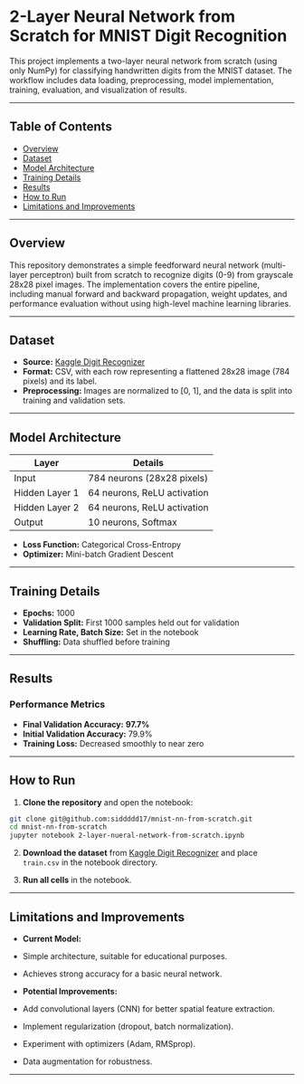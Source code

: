 # 2-Layer Neural Network from Scratch for MNIST Digit Recognition

This project implements a two-layer neural network from scratch (using only NumPy) for classifying handwritten digits from the MNIST dataset. The workflow includes data loading, preprocessing, model implementation, training, evaluation, and visualization of results.

---

## Table of Contents

- [Overview](#overview)
- [Dataset](#dataset)
- [Model Architecture](#model-architecture)
- [Training Details](#training-details)
- [Results](#results)
- [How to Run](#how-to-run)
- [Limitations and Improvements](#limitations-and-improvements)

---

## Overview

This repository demonstrates a simple feedforward neural network (multi-layer perceptron) built from scratch to recognize digits (0-9) from grayscale 28x28 pixel images. The implementation covers the entire pipeline, including manual forward and backward propagation, weight updates, and performance evaluation without using high-level machine learning libraries.

---

## Dataset

- **Source:** [Kaggle Digit Recognizer](https://www.kaggle.com/c/digit-recognizer)
- **Format:** CSV, with each row representing a flattened 28x28 image (784 pixels) and its label.
- **Preprocessing:** Images are normalized to [0, 1], and the data is split into training and validation sets.

---

## Model Architecture

| Layer            | Details                      |
|------------------|-----------------------------|
| Input            | 784 neurons (28x28 pixels)  |
| Hidden Layer 1   | 64 neurons, ReLU activation |
| Hidden Layer 2   | 64 neurons, ReLU activation |
| Output           | 10 neurons, Softmax         |

- **Loss Function:** Categorical Cross-Entropy
- **Optimizer:** Mini-batch Gradient Descent

---

## Training Details

- **Epochs:** 1000
- **Validation Split:** First 1000 samples held out for validation
- **Learning Rate, Batch Size:** Set in the notebook
- **Shuffling:** Data shuffled before training

---

## Results

### Performance Metrics

- **Final Validation Accuracy:** **97.7%**
- **Initial Validation Accuracy:** 79.9%
- **Training Loss:** Decreased smoothly to near zero

---


## How to Run

1. **Clone the repository** and open the notebook:

```bash
git clone git@github.com:siddddd17/mnist-nn-from-scratch.git
cd mnist-nn-from-scratch
jupyter notebook 2-layer-nueral-network-from-scratch.ipynb
```


2. **Download the dataset** from [Kaggle Digit Recognizer](https://www.kaggle.com/c/digit-recognizer) and place `train.csv` in the notebook directory.

3. **Run all cells** in the notebook.

---

## Limitations and Improvements

- **Current Model:**
- Simple architecture, suitable for educational purposes.
- Achieves strong accuracy for a basic neural network.

- **Potential Improvements:**
- Add convolutional layers (CNN) for better spatial feature extraction.
- Implement regularization (dropout, batch normalization).
- Experiment with optimizers (Adam, RMSprop).
- Data augmentation for robustness.

---


